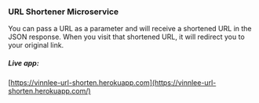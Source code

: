 ### URL Shortener Microservice

You can pass a URL as a parameter and will receive a shortened URL in the JSON response. When you visit that shortened URL, it will redirect you to your original link.

##### Live app:

[https://vinnlee-url-shorten.herokuapp.com](https://vinnlee-url-shorten.herokuapp.com/)